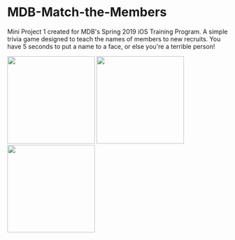 # MDB-Match-the-Members
Mini Project 1 created for MDB's Spring 2019 iOS Training Program. A simple trivia game designed to teach the names of members to new recruits. You have 5 seconds to put a name to a face, or else you're a terrible person!

<span>
<img src="https://i.imgur.com/3ZMIVAr.png" width="200">
<img src="https://i.imgur.com/m6Qmfwn.png" width="200">
<img src="https://i.imgur.com/TKhPlB8.png" width="200">
</span>
